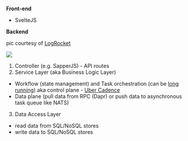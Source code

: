 **Front-end**

- SvelteJS

**Backend**

pic courtesy of [LogRocket](https://blog.logrocket.com/the-perfect-architecture-flow-for-your-next-node-js-project/)

<img src="https://itjumpstart.files.wordpress.com/2019/12/business-logic-api-routes.png">

1. Controller (e.g. SapperJS) - API routes
2. Service Layer (aka Business Logic Layer)

- Workflow (state management) and Task orchestration (can be [long running](https://blog.bernd-ruecker.com/what-are-long-running-processes-b3ee769f0a27)) aka control plane - [Uber Cadence](https://cadenceworkflow.io) 
- Data plane (pull data from RPC (Dapr) or push data to asynchronous task queue like NATS)

3. Data Access Layer
- read data from SQL/NoSQL stores
- write data to SQL/NoSQL stores
